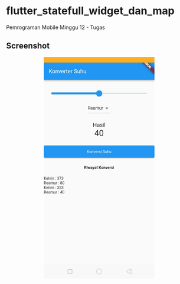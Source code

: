 # flutter_statefull_widget_dan_map

Pemrograman Mobile Minggu 12 - Tugas

## Screenshot
<p align="center">
<img src="https://github.com/onynovianti/flutter_statefull_widget_dan_slider/blob/e3001ada5071d6df0bf59f64a3ef8589b11759d0/assets/ss.jpg" width="300" />
</p>
